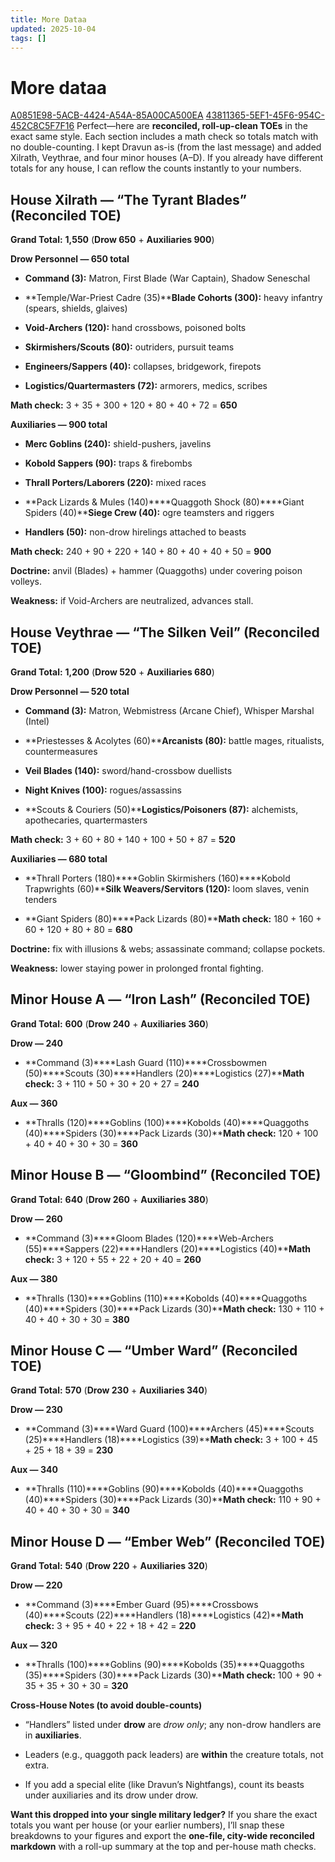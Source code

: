 ```yaml
---
title: More Dataa
updated: 2025-10-04
tags: []
---
```


# More dataa


[A0851E98-5ACB-4424-A54A-85A00CA500EA](attachments/A0851E98-5ACB-4424-A54A-85A00CA500EA.md)
[43811365-5EF1-45F6-954C-452C8C5F7F16](attachments/43811365-5EF1-45F6-954C-452C8C5F7F16.xlsx)
Perfect—here are **reconciled, roll-up-clean TOEs** in the exact same style. Each section includes a math check so totals match with no double-counting. I kept Dravun as-is (from the last message) and added Xilrath, Veythrae, and four minor houses (A–D). If you already have different totals for any house, I can reflow the counts instantly to your numbers.

## **House Xilrath — “The Tyrant Blades” (Reconciled TOE)**

**Grand Total:** **1,550** (**Drow 650** + **Auxiliaries 900**)

**Drow Personnel — 650 total**

* **Command (3):** Matron, First Blade (War Captain), Shadow Seneschal

* **Temple/War-Priest Cadre (35)****Blade Cohorts (300):** heavy infantry (spears, shields, glaives)

* **Void-Archers (120):** hand crossbows, poisoned bolts

* **Skirmishers/Scouts (80):** outriders, pursuit teams

* **Engineers/Sappers (40):** collapses, bridgework, firepots

* **Logistics/Quartermasters (72):** armorers, medics, scribes

**Math check:** 3 + 35 + 300 + 120 + 80 + 40 + 72 = **650**

**Auxiliaries — 900 total**

* **Merc Goblins (240):** shield-pushers, javelins

* **Kobold Sappers (90):** traps & firebombs

* **Thrall Porters/Laborers (220):** mixed races

* **Pack Lizards & Mules (140)****Quaggoth Shock (80)****Giant Spiders (40)****Siege Crew (40):** ogre teamsters and riggers

* **Handlers (50):** non-drow hirelings attached to beasts

**Math check:** 240 + 90 + 220 + 140 + 80 + 40 + 40 + 50 = **900**

**Doctrine:** anvil (Blades) + hammer (Quaggoths) under covering poison volleys.

**Weakness:** if Void-Archers are neutralized, advances stall.

## **House Veythrae — “The Silken Veil” (Reconciled TOE)**

**Grand Total:** **1,200** (**Drow 520** + **Auxiliaries 680**)

**Drow Personnel — 520 total**

* **Command (3):** Matron, Webmistress (Arcane Chief), Whisper Marshal (Intel)

* **Priestesses & Acolytes (60)****Arcanists (80):** battle mages, ritualists, countermeasures

* **Veil Blades (140):** sword/hand-crossbow duellists

* **Night Knives (100):** rogues/assassins

* **Scouts & Couriers (50)****Logistics/Poisoners (87):** alchemists, apothecaries, quartermasters

**Math check:** 3 + 60 + 80 + 140 + 100 + 50 + 87 = **520**

**Auxiliaries — 680 total**

* **Thrall Porters (180)****Goblin Skirmishers (160)****Kobold Trapwrights (60)****Silk Weavers/Servitors (120):** loom slaves, venin tenders

* **Giant Spiders (80)****Pack Lizards (80)****Math check:** 180 + 160 + 60 + 120 + 80 + 80 = **680**

**Doctrine:** fix with illusions & webs; assassinate command; collapse pockets.

**Weakness:** lower staying power in prolonged frontal fighting.

## **Minor House A — “Iron Lash” (Reconciled TOE)**

**Grand Total:** **600** (**Drow 240** + **Auxiliaries 360**)

**Drow — 240**

* **Command (3)****Lash Guard (110)****Crossbowmen (50)****Scouts (30)****Handlers (20)****Logistics (27)****Math check:** 3 + 110 + 50 + 30 + 20 + 27 = **240**

**Aux — 360**

* **Thralls (120)****Goblins (100)****Kobolds (40)****Quaggoths (40)****Spiders (30)****Pack Lizards (30)****Math check:** 120 + 100 + 40 + 40 + 30 + 30 = **360**

## **Minor House B — “Gloombind” (Reconciled TOE)**

**Grand Total:** **640** (**Drow 260** + **Auxiliaries 380**)

**Drow — 260**

* **Command (3)****Gloom Blades (120)****Web-Archers (55)****Sappers (22)****Handlers (20)****Logistics (40)****Math check:** 3 + 120 + 55 + 22 + 20 + 40 = **260**

**Aux — 380**

* **Thralls (130)****Goblins (110)****Kobolds (40)****Quaggoths (40)****Spiders (30)****Pack Lizards (30)****Math check:** 130 + 110 + 40 + 40 + 30 + 30 = **380**

## **Minor House C — “Umber Ward” (Reconciled TOE)**

**Grand Total:** **570** (**Drow 230** + **Auxiliaries 340**)

**Drow — 230**

* **Command (3)****Ward Guard (100)****Archers (45)****Scouts (25)****Handlers (18)****Logistics (39)****Math check:** 3 + 100 + 45 + 25 + 18 + 39 = **230**

**Aux — 340**

* **Thralls (110)****Goblins (90)****Kobolds (40)****Quaggoths (40)****Spiders (30)****Pack Lizards (30)****Math check:** 110 + 90 + 40 + 40 + 30 + 30 = **340**

## **Minor House D — “Ember Web” (Reconciled TOE)**

**Grand Total:** **540** (**Drow 220** + **Auxiliaries 320**)

**Drow — 220**

* **Command (3)****Ember Guard (95)****Crossbows (40)****Scouts (22)****Handlers (18)****Logistics (42)****Math check:** 3 + 95 + 40 + 22 + 18 + 42 = **220**

**Aux — 320**

* **Thralls (100)****Goblins (90)****Kobolds (35)****Quaggoths (35)****Spiders (30)****Pack Lizards (30)****Math check:** 100 + 90 + 35 + 35 + 30 + 30 = **320**

**Cross-House Notes (to avoid double-counts)**

* “Handlers” listed under **drow** are *drow only*; any non-drow handlers are in **auxiliaries**.

* Leaders (e.g., quaggoth pack leaders) are **within** the creature totals, not extra.

* If you add a special elite (like Dravun’s Nightfangs), count its beasts under auxiliaries and its drow under drow.

**Want this dropped into your single military ledger?**
If you share the exact totals you want per house (or your earlier numbers), I’ll snap these breakdowns to your figures and export the **one-file, city-wide reconciled markdown** with a roll-up summary at the top and per-house math checks.
